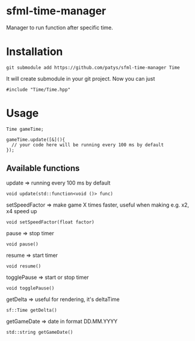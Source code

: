 # sfml-time-manager
Manager to run function after specific time.

# Installation

`git submodule add https://github.com/patys/sfml-time-manager Time`

It will create submodule in your git project. Now you can just

```
#include "Time/Time.hpp"
```

# Usage
```
Time gameTime;

gameTime.update([&](){
  // your code here will be running every 100 ms by default
});

```
## Available functions

update => running every 100 ms by default
```
void update(std::function<void ()> func)
```

setSpeedFactor => make game X times faster, useful when making e.g. x2, x4 speed up
```
void setSpeedFactor(float factor)
```

pause => stop timer
```
void pause()
```

resume => start timer
```
void resume()
```

togglePause => start or stop timer
```  
void togglePause()
```

getDelta => useful for rendering, it's deltaTime
```
sf::Time getDelta()
```

getGameDate => date in format DD.MM.YYYY
```
std::string getGameDate()
```
